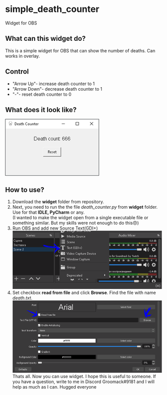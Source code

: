 # simple_death_counter
Widget for OBS
## What can this widget do?
This is a simple widget for OBS that can show the number of deaths. Can works in overlay.
## Control
* "Arrow Up"- increase death counter to 1
* "Arrow Down"- decrease death counter to 1
* "-"- reset death counter to 0
## What does it look like?
![GitHub Logo](https://github.com/Groomack/simple_death_counter/blob/main/examples/example.PNG?raw=true)
## How to use?
1. Download the **widget** folder from repository.
1. Next, you need to run the the file *death_counter.py* from **widget** folder. Use for that **IDLE, PyCharm** or any.   
(I wanted to make the widget open from a single executable file or something similar. But my skills were not enough to do this:disappointed:)
3. Run OBS and add new Source Text(GDI+)  
![GitHub Logo](https://github.com/Groomack/simple_death_counter/blob/main/examples/2.PNG?raw=true)
4. Set checkbox **read from file** and click **Browse**. Find the file with name *death.txt*.
![GitHub Logo](https://github.com/Groomack/simple_death_counter/blob/main/examples/4.PNG?raw=true)  
Thats all. Now you can use widget. I hope this is useful to someone. If you have a question, write to me in Discord Groomack#9181 and I will help as much as I can. Hugged everyone
